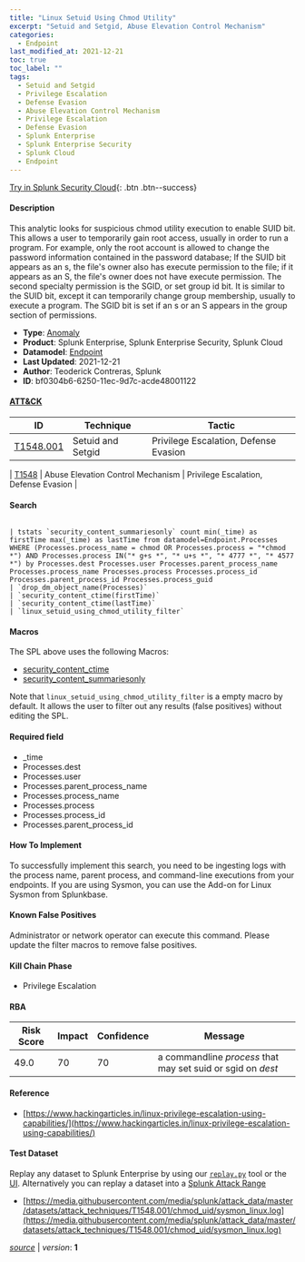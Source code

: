 ```yaml
---
title: "Linux Setuid Using Chmod Utility"
excerpt: "Setuid and Setgid, Abuse Elevation Control Mechanism"
categories:
  - Endpoint
last_modified_at: 2021-12-21
toc: true
toc_label: ""
tags:
  - Setuid and Setgid
  - Privilege Escalation
  - Defense Evasion
  - Abuse Elevation Control Mechanism
  - Privilege Escalation
  - Defense Evasion
  - Splunk Enterprise
  - Splunk Enterprise Security
  - Splunk Cloud
  - Endpoint
---
```




[Try in Splunk Security Cloud](https://www.splunk.com/en_us/cyber-security.html){: .btn .btn--success}

#### Description

This analytic looks for suspicious chmod utility execution to enable SUID bit. This allows a user to temporarily gain root access, usually in order to run a program. For example, only the root account is allowed to change the password information contained in the password database; If the SUID bit appears as an s, the file&#39;s owner also has execute permission to the file; if it appears as an S, the file&#39;s owner does not have execute permission. The second specialty permission is the SGID, or set group id bit. It is similar to the SUID bit, except it can temporarily change group membership, usually to execute a program. The SGID bit is set if an s or an S appears in the group section of permissions.

- **Type**: [Anomaly](https://github.com/splunk/security_content/wiki/Detection-Analytic-Types)
- **Product**: Splunk Enterprise, Splunk Enterprise Security, Splunk Cloud
- **Datamodel**: [Endpoint](https://docs.splunk.com/Documentation/CIM/latest/User/Endpoint)
- **Last Updated**: 2021-12-21
- **Author**: Teoderick Contreras, Splunk
- **ID**: bf0304b6-6250-11ec-9d7c-acde48001122


#### [ATT&CK](https://attack.mitre.org/)

| ID             | Technique        |  Tactic             |
| -------------- | ---------------- |-------------------- |
| [T1548.001](https://attack.mitre.org/techniques/T1548/001/) | Setuid and Setgid | Privilege Escalation, Defense Evasion |

| [T1548](https://attack.mitre.org/techniques/T1548/) | Abuse Elevation Control Mechanism | Privilege Escalation, Defense Evasion |

#### Search

```

| tstats `security_content_summariesonly` count min(_time) as firstTime max(_time) as lastTime from datamodel=Endpoint.Processes WHERE (Processes.process_name = chmod OR Processes.process = "*chmod *") AND Processes.process IN("* g+s *", "* u+s *", "* 4777 *", "* 4577 *") by Processes.dest Processes.user Processes.parent_process_name Processes.process_name Processes.process Processes.process_id Processes.parent_process_id Processes.process_guid 
| `drop_dm_object_name(Processes)` 
| `security_content_ctime(firstTime)` 
| `security_content_ctime(lastTime)` 
| `linux_setuid_using_chmod_utility_filter`
```

#### Macros
The SPL above uses the following Macros:
* [security_content_ctime](https://github.com/splunk/security_content/blob/develop/macros/security_content_ctime.yml)
* [security_content_summariesonly](https://github.com/splunk/security_content/blob/develop/macros/security_content_summariesonly.yml)

Note that `linux_setuid_using_chmod_utility_filter` is a empty macro by default. It allows the user to filter out any results (false positives) without editing the SPL.

#### Required field
* _time
* Processes.dest
* Processes.user
* Processes.parent_process_name
* Processes.process_name
* Processes.process
* Processes.process_id
* Processes.parent_process_id


#### How To Implement
To successfully implement this search, you need to be ingesting logs with the process name, parent process, and command-line executions from your endpoints. If you are using Sysmon, you can use the Add-on for Linux Sysmon from Splunkbase.

#### Known False Positives
Administrator or network operator can execute this command. Please update the filter macros to remove false positives.

#### Kill Chain Phase
* Privilege Escalation



#### RBA

| Risk Score  | Impact      | Confidence   | Message      |
| ----------- | ----------- |--------------|--------------|
| 49.0 | 70 | 70 | a commandline $process$ that may set suid or sgid on $dest$ |




#### Reference

* [https://www.hackingarticles.in/linux-privilege-escalation-using-capabilities/](https://www.hackingarticles.in/linux-privilege-escalation-using-capabilities/)



#### Test Dataset
Replay any dataset to Splunk Enterprise by using our [`replay.py`](https://github.com/splunk/attack_data#using-replaypy) tool or the [UI](https://github.com/splunk/attack_data#using-ui).
Alternatively you can replay a dataset into a [Splunk Attack Range](https://github.com/splunk/attack_range#replay-dumps-into-attack-range-splunk-server)

* [https://media.githubusercontent.com/media/splunk/attack_data/master/datasets/attack_techniques/T1548.001/chmod_uid/sysmon_linux.log](https://media.githubusercontent.com/media/splunk/attack_data/master/datasets/attack_techniques/T1548.001/chmod_uid/sysmon_linux.log)



[*source*](https://github.com/splunk/security_content/tree/develop/detections/endpoint/linux_setuid_using_chmod_utility.yml) \| *version*: **1**